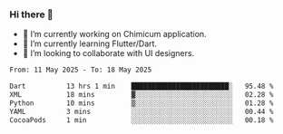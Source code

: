 ### Hi there 👋

<!--
**devcat37/devcat37** is a ✨ _special_ ✨ repository because its `README.md` (this file) appears on your GitHub profile.-->


- 🔭 I’m currently working on Chimicum application.
- 🌱 I’m currently learning Flutter/Dart.
- 👯 I’m looking to collaborate with UI designers.
<!-- - 🤔 I’m looking for help with ... -->

<!--START_SECTION:waka-->

```txt
From: 11 May 2025 - To: 18 May 2025

Dart          13 hrs 1 min    ████████████████████████░   95.48 %
XML           18 mins         ▓░░░░░░░░░░░░░░░░░░░░░░░░   02.28 %
Python        10 mins         ▒░░░░░░░░░░░░░░░░░░░░░░░░   01.28 %
YAML          3 mins          ░░░░░░░░░░░░░░░░░░░░░░░░░   00.44 %
CocoaPods     1 min           ░░░░░░░░░░░░░░░░░░░░░░░░░   00.18 %
```

<!--END_SECTION:waka-->
